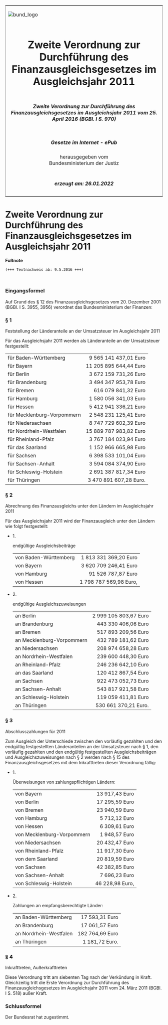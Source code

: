 <span id="DECKBLATT.html"></span>

<table border="0" frame="border" width="100%">

<tr valign="top">

<td align="left">

![bund\_logo](BfJ_2021_Web_de_de.gif)

</td>

<td align="right">

 

</td>

</tr>

<tr align="center" valign="middle">

<td colspan="2">

# Zweite Verordnung zur Durchführung des Finanzausgleichsgesetzes im Ausgleichsjahr 2011

</td>

</tr>

<tr align="center" valign="middle">

<td colspan="2">

##### Zweite Verordnung zur Durchführung des Finanzausgleichsgesetzes im Ausgleichsjahr 2011 vom 25. April 2016 (BGBl. I S. 970)

</td>

</tr>

<tr align="center" valign="middle">

<td colspan="2">

  
  

##### Gesetze im Internet - ePub  
  
herausgegeben vom  
Bundesministerium der Justiz

</td>

</tr>

<tr align="center" valign="bottom">

<td colspan="2">

  
  

##### erzeugt am: 26.01.2022

</td>

</tr>

</table>

<span id="BJNR097000016.html"></span>

# Zweite Verordnung zur Durchführung des Finanzausgleichsgesetzes im Ausgleichsjahr 2011

<div>

  
**Fußnote**

<div class="jnhtml">

<div>

<div class="jurAbsatz">

  

``` 
(+++ Textnachweis ab: 9.5.2016 +++)

 
```

</div>

</div>

</div>

</div>

<span id="BJNR097000016BJNE000100000.html"></span>

### Eingangsformel  

<div>

<div class="jnhtml">

<div>

<div class="jurAbsatz">

Auf Grund des § 12 des Finanzausgleichsgesetzes vom 20. Dezember 2001
(BGBl. I S. 3955, 3956) verordnet das Bundesministerium der Finanzen:

</div>

</div>

</div>

</div>

<span id="BJNR097000016BJNE000200000.html"></span>

### § 1  
Feststellung der Länderanteile an der Umsatzsteuer im Ausgleichsjahr 2011

<div>

<div class="jnhtml">

<div>

<div class="jurAbsatz">

Für das Ausgleichsjahr 2011 werden als Länderanteile an der Umsatzsteuer
festgestellt:

|                            |                        |
| :------------------------- | ---------------------: |
| für Baden-Württemberg      |  9 565 141 437,01 Euro |
| für Bayern                 | 11 205 895 644,44 Euro |
| für Berlin                 |  3 672 159 731,26 Euro |
| für Brandenburg            |  3 494 347 953,78 Euro |
| für Bremen                 |    616 079 841,32 Euro |
| für Hamburg                |  1 580 056 341,03 Euro |
| für Hessen                 |  5 412 941 336,21 Euro |
| für Mecklenburg-Vorpommern |  2 548 231 125,41 Euro |
| für Niedersachsen          |  8 747 729 602,39 Euro |
| für Nordrhein-Westfalen    | 15 889 787 983,82 Euro |
| für Rheinland-Pfalz        |  3 767 184 023,94 Euro |
| für das Saarland           |  1 152 966 665,98 Euro |
| für Sachsen                |  6 398 533 101,04 Euro |
| für Sachsen-Anhalt         |  3 594 084 374,90 Euro |
| für Schleswig-Holstein     |  2 691 387 817,34 Euro |
| für Thüringen              | 3 470 891 607,28 Euro. |

</div>

</div>

</div>

</div>

<span id="BJNR097000016BJNE000300000.html"></span>

### § 2  
Abrechnung des Finanzausgleichs unter den Ländern im Ausgleichsjahr 2011

<div>

<div class="jnhtml">

<div>

<div class="jurAbsatz">

Für das Ausgleichsjahr 2011 wird der Finanzausgleich unter den Ländern
wie folgt festgestellt:

  - 1\.
    
    <div style="">
    
    endgültige Ausgleichsbeiträge
    
    |                       |                        |
    | :-------------------- | ---------------------: |
    | von Baden-Württemberg |  1 813 331 369,20 Euro |
    | von Bayern            |  3 620 709 246,41 Euro |
    | von Hamburg           |     91 526 787,87 Euro |
    | von Hessen            | 1 798 787 569,98 Euro, |
    

    </div>

  - 2\.
    
    <div style="">
    
    endgültige Ausgleichszuweisungen
    
    |                           |                       |
    | :------------------------ | --------------------: |
    | an Berlin                 | 2 999 105 803,67 Euro |
    | an Brandenburg            |   443 330 406,06 Euro |
    | an Bremen                 |   517 893 209,56 Euro |
    | an Mecklenburg-Vorpommern |   432 789 181,62 Euro |
    | an Niedersachsen          |   208 974 658,28 Euro |
    | an Nordrhein-Westfalen    |   239 600 448,30 Euro |
    | an Rheinland-Pfalz        |   246 236 642,10 Euro |
    | an das Saarland           |   120 412 867,54 Euro |
    | an Sachsen                |   922 473 052,73 Euro |
    | an Sachsen-Anhalt         |   543 817 921,58 Euro |
    | an Schleswig-Holstein     |   119 059 411,81 Euro |
    | an Thüringen              |  530 661 370,21 Euro. |
    

    </div>

</div>

</div>

</div>

</div>

<span id="BJNR097000016BJNE000400000.html"></span>

### § 3  
Abschlusszahlungen für 2011

<div>

<div class="jnhtml">

<div>

<div class="jurAbsatz">

Zum Ausgleich der Unterschiede zwischen den vorläufig gezahlten und den
endgültig festgestellten Länderanteilen an der Umsatzsteuer nach § 1,
den vorläufig gezahlten und den endgültig festgestellten
Ausgleichsbeiträgen und Ausgleichszuweisungen nach § 2 werden nach § 15
des Finanzausgleichsgesetzes mit dem Inkrafttreten dieser Verordnung
fällig:

  - 1\.
    
    <div style="">
    
    Überweisungen von zahlungspflichtigen Ländern:
    
    |                            |                 |
    | :------------------------- | --------------: |
    | von Bayern                 |  13 917,43 Euro |
    | von Berlin                 |  17 295,59 Euro |
    | von Bremen                 |  23 940,59 Euro |
    | von Hamburg                |   5 712,12 Euro |
    | von Hessen                 |   6 309,61 Euro |
    | von Mecklenburg-Vorpommern |   1 948,57 Euro |
    | von Niedersachsen          |  20 432,47 Euro |
    | von Rheinland-Pfalz        |  11 917,30 Euro |
    | von dem Saarland           |  20 819,59 Euro |
    | von Sachsen                |  42 382,85 Euro |
    | von Sachsen-Anhalt         |   7 696,23 Euro |
    | von Schleswig-Holstein     | 46 228,98 Euro, |
    

    </div>

  - 2\.
    
    <div style="">
    
    Zahlungen an empfangsberechtigte Länder:
    
    |                        |                 |
    | :--------------------- | --------------: |
    | an Baden-Württemberg   |  17 593,31 Euro |
    | an Brandenburg         |  17 061,57 Euro |
    | an Nordrhein-Westfalen | 182 764,69 Euro |
    | an Thüringen           |  1 181,72 Euro. |
    

    </div>

</div>

</div>

</div>

</div>

<span id="BJNR097000016BJNE000500000.html"></span>

### § 4  
Inkrafttreten, Außerkrafttreten

<div>

<div class="jnhtml">

<div>

<div class="jurAbsatz">

Diese Verordnung tritt am siebenten Tag nach der Verkündung in Kraft.
Gleichzeitig tritt die Erste Verordnung zur Durchführung des
Finanzausgleichsgesetzes im Ausgleichsjahr 2011 vom 24. März 2011 (BGBl.
I S. 518) außer Kraft.

</div>

</div>

</div>

</div>

<span id="BJNR097000016BJNE000600000.html"></span>

### Schlussformel  

<div>

<div class="jnhtml">

<div>

<div class="jurAbsatz">

Der Bundesrat hat zugestimmt.

</div>

</div>

</div>

</div>

